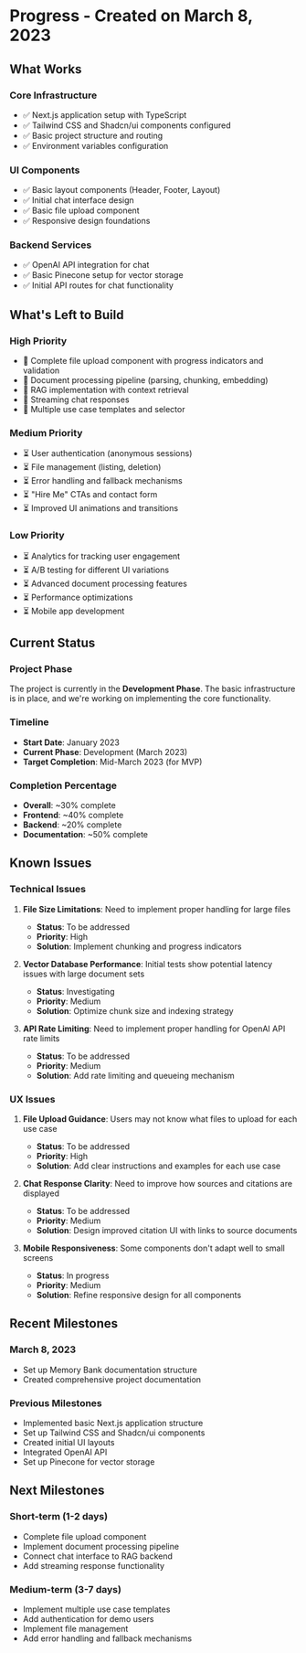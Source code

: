 # Progress - Created on March 8, 2023

## What Works

### Core Infrastructure

- ✅ Next.js application setup with TypeScript
- ✅ Tailwind CSS and Shadcn/ui components configured
- ✅ Basic project structure and routing
- ✅ Environment variables configuration

### UI Components

- ✅ Basic layout components (Header, Footer, Layout)
- ✅ Initial chat interface design
- ✅ Basic file upload component
- ✅ Responsive design foundations

### Backend Services

- ✅ OpenAI API integration for chat
- ✅ Basic Pinecone setup for vector storage
- ✅ Initial API routes for chat functionality

## What's Left to Build

### High Priority

- 🔄 Complete file upload component with progress indicators and validation
- 🔄 Document processing pipeline (parsing, chunking, embedding)
- 🔄 RAG implementation with context retrieval
- 🔄 Streaming chat responses
- 🔄 Multiple use case templates and selector

### Medium Priority

- ⏳ User authentication (anonymous sessions)
- ⏳ File management (listing, deletion)
- ⏳ Error handling and fallback mechanisms
- ⏳ "Hire Me" CTAs and contact form
- ⏳ Improved UI animations and transitions

### Low Priority

- ⏳ Analytics for tracking user engagement
- ⏳ A/B testing for different UI variations
- ⏳ Advanced document processing features
- ⏳ Performance optimizations
- ⏳ Mobile app development

## Current Status

### Project Phase

The project is currently in the **Development Phase**. The basic infrastructure is in place, and we're working on implementing the core functionality.

### Timeline

- **Start Date**: January 2023
- **Current Phase**: Development (March 2023)
- **Target Completion**: Mid-March 2023 (for MVP)

### Completion Percentage

- **Overall**: ~30% complete
- **Frontend**: ~40% complete
- **Backend**: ~20% complete
- **Documentation**: ~50% complete

## Known Issues

### Technical Issues

1. **File Size Limitations**: Need to implement proper handling for large files

   - **Status**: To be addressed
   - **Priority**: High
   - **Solution**: Implement chunking and progress indicators

2. **Vector Database Performance**: Initial tests show potential latency issues with large document sets

   - **Status**: Investigating
   - **Priority**: Medium
   - **Solution**: Optimize chunk size and indexing strategy

3. **API Rate Limiting**: Need to implement proper handling for OpenAI API rate limits
   - **Status**: To be addressed
   - **Priority**: Medium
   - **Solution**: Add rate limiting and queueing mechanism

### UX Issues

1. **File Upload Guidance**: Users may not know what files to upload for each use case

   - **Status**: To be addressed
   - **Priority**: High
   - **Solution**: Add clear instructions and examples for each use case

2. **Chat Response Clarity**: Need to improve how sources and citations are displayed

   - **Status**: To be addressed
   - **Priority**: Medium
   - **Solution**: Design improved citation UI with links to source documents

3. **Mobile Responsiveness**: Some components don't adapt well to small screens
   - **Status**: In progress
   - **Priority**: Medium
   - **Solution**: Refine responsive design for all components

## Recent Milestones

### March 8, 2023

- Set up Memory Bank documentation structure
- Created comprehensive project documentation

### Previous Milestones

- Implemented basic Next.js application structure
- Set up Tailwind CSS and Shadcn/ui components
- Created initial UI layouts
- Integrated OpenAI API
- Set up Pinecone for vector storage

## Next Milestones

### Short-term (1-2 days)

- Complete file upload component
- Implement document processing pipeline
- Connect chat interface to RAG backend
- Add streaming response functionality

### Medium-term (3-7 days)

- Implement multiple use case templates
- Add authentication for demo users
- Implement file management
- Add error handling and fallback mechanisms
